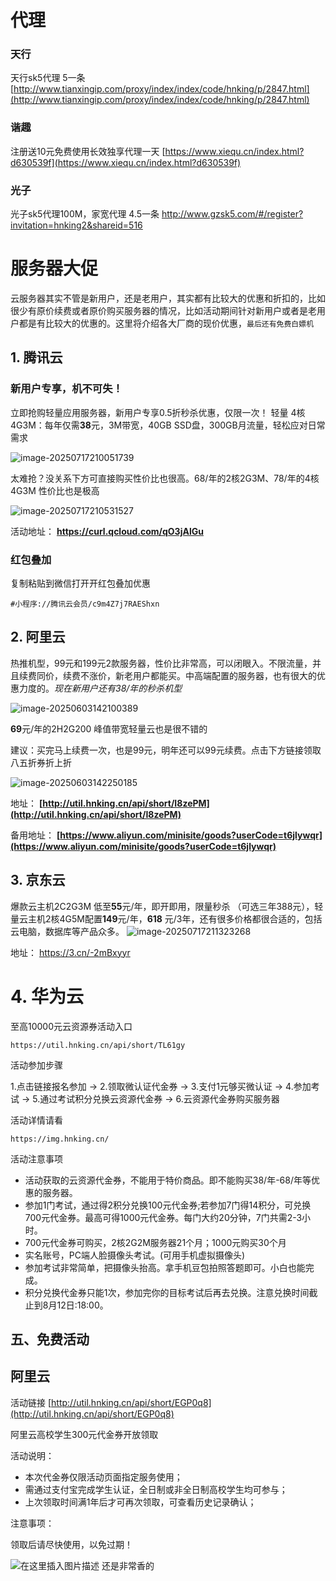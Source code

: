 
# 代理

### 天行
天行sk5代理 5一条
 [http://www.tianxingip.com/proxy/index/index/code/hnking/p/2847.html](http://www.tianxingip.com/proxy/index/index/code/hnking/p/2847.html) 
### 谐趣
注册送10元免费使用长效独享代理一天
[https://www.xiequ.cn/index.html?d630539f](https://www.xiequ.cn/index.html?d630539f)

### 光子
光子sk5代理100M，家宽代理 4.5一条
[http://www.gzsk5.com/#/register?invitation=hnking2&shareid=516 ](http://www.gzsk5.com/#/register?invitation=hnking2&shareid=516 )


# 服务器大促

云服务器其实不管是新用户，还是老用户，其实都有比较大的优惠和折扣的，比如很少有原价续费或者原价购买服务器的情况，比如活动期间针对新用户或者是老用户都是有比较大的优惠的。这里将介绍各大厂商的现价优惠，`最后还有免费白嫖机`

## 1. 腾讯云

### 新用户专享，机不可失！

立即抢购轻量应用服务器，新用户专享0.5折秒杀优惠，仅限一次！
轻量 4核4G3M：每年仅需**38**元，3M带宽，40GB SSD盘，300GB月流量，轻松应对日常需求

![image-20250717210051739](https://img.hnking.cn//blog/202507172100848.png)

太难抢？没关系下方可直接购买性价比也很高。68/年的2核2G3M、78/年的4核4G3M 性价比也是极高

![image-20250717210531527](https://img.hnking.cn//blog/202507172105634.png)

活动地址：
**https://curl.qcloud.com/qO3jAlGu**

### 红包叠加 

复制粘贴到微信打开开红包叠加优惠

```
#小程序://腾讯云会员/c9m4Z7j7RAEShxn
```

## 2. 阿里云

热推机型，99元和199元2款服务器，性价比非常高，可以闭眼入。不限流量，并且续费同价，续费不涨价，新老用户都能买。中高端配置的服务器，也有很大的优惠力度的。*现在新用户还有38/年的秒杀机型*

![image-20250603142100389](https://img.hnking.cn//blog/202507172041465.png)

**69**元/年的2H2G200 峰值带宽轻量云也是很不错的

建议：买完马上续费一次，也是99元，明年还可以99元续费。点击下方链接领取八五折券折上折

![image-20250603142250185](https://img.hnking.cn//blog/202507172041647.png)

地址：
**[http://util.hnking.cn/api/short/I8zePM](http://util.hnking.cn/api/short/I8zePM)**

备用地址：
**[https://www.aliyun.com/minisite/goods?userCode=t6jlywqr](https://www.aliyun.com/minisite/goods?userCode=t6jlywqr)** 

## 3. 京东云

爆款云主机2C2G3M 低至**55**元/年，即开即用，限量秒杀 （可选三年388元），轻量云主机2核4G5M配置**149**元/年，**618** 元/3年，还有很多价格都很合适的，包括云电脑，数据库等产品众多。
![image-20250717211323268](https://img.hnking.cn//blog/202507172113403.png)

地址：
https://3.cn/-2mBxyyr

# 4. 华为云

至高10000元云资源券活动入口

```
https://util.hnking.cn/api/short/TL61gy
```

活动参加步骤

1.点击链接报名参加 → 2.领取微认证代金券 → 3.支付1元够买微认证 → 4.参加考试 → 5.通过考试积分兑换云资源代金券 → 6.云资源代金券购买服务器

活动详情请看

```
https://img.hnking.cn/
```

活动注意事项

- 活动获取的云资源代金券，不能用于特价商品。即不能购买38/年-68/年等优惠的服务器。
- 参加1门考试，通过得2积分兑换100元代金券;若参加7门得14积分，可兑换700元代金券。最高可得1000元代金券。每门大约20分钟，7门共需2-3小时。
- 700元代金券可购买，2核2G2M服务器21个月；1000元购买30个月
- 实名账号，PC端人脸摄像头考试。(可用手机虚拟摄像头)
- 参加考试非常简单，把摄像头抬高。拿手机豆包拍照答题即可。小白也能完成。
- 积分兑换代金券只能1次，参加完你的目标考试后再去兑换。注意兑换时间截止到8月12日:18:00。

## 五、免费活动

## 阿里云

活动链接 [http://util.hnking.cn/api/short/EGP0q8](http://util.hnking.cn/api/short/EGP0q8)

阿里云高校学生300元代金券开放领取

活动说明：

 - 本次代金券仅限活动页面指定服务使用；
 - 需通过支付宝完成学生认证，全日制或非全日制高校学生均可参与；
 - 上次领取时间满1年后才可再次领取，可查看历史记录确认；

注意事项：

领取后请尽快使用，以免过期！

![在这里插入图片描述](https://img.hnking.cn//blog/202507172041746.png)
还是非常香的